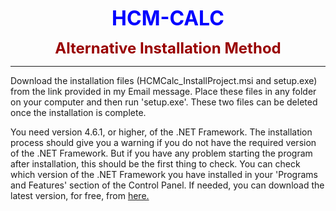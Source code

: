 <p align="center"><b><font size="6" color="0000FF">HCM-CALC</font></b></p>
<p align="center"><b><font size="5" color="990000">Alternative Installation Method</font></b></p>
<hr />

Download the installation files (HCMCalc_InstallProject.msi and setup.exe) from the link provided in my Email message.  Place these files in any folder on your computer and then run 'setup.exe'. These two files can be deleted once the installation is complete.

You need version 4.6.1, or higher, of the .NET Framework. The installation process should give you a warning if you do not have the required version of the .NET Framework.  But if you have any problem starting the program after installation, this should be the first thing to check.  You can check which version of the .NET Framework you have installed in your 'Programs and Features' section of the Control Panel.  If needed, you can download the latest version, for free, from <a href="https://www.microsoft.com/en-us/download/details.aspx?id=53345">here.</a>
